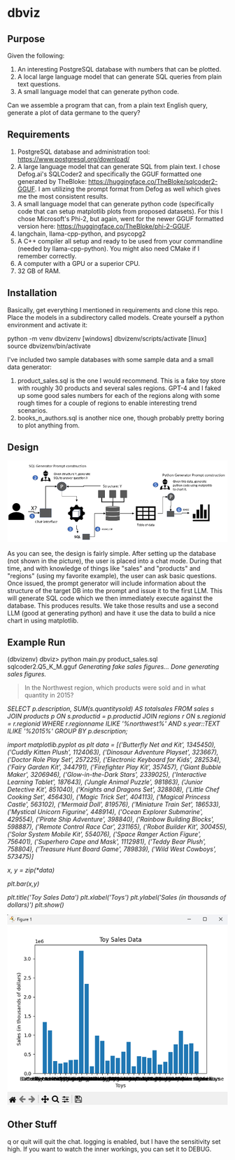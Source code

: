 # dbviz
## Purpose
Given the following:
1. An interesting PostgreSQL database with numbers that can be plotted.
2. A local large language model that can generate SQL queries from plain text questions.
3. A small language model that can generate python code.

Can we assemble a program that can, from a plain text English query, generate a plot of data germane to the query? 

## Requirements
1. PostgreSQL database and administration tool: https://www.postgresql.org/download/
2. A large language model that can generate SQL from plain text. I chose Defog.ai's SQLCoder2 and specifically the GGUF formatted one generated by TheBloke: https://huggingface.co/TheBloke/sqlcoder2-GGUF. I am utilizing the prompt format from Defog as well which gives me the most consistent results.
3. A small language model that can generate python code (specifically code that can setup matplotlib plots from proposed datasets). For this I chose Microsoft's Phi-2, but again, went for the newer GGUF formatted version here: https://huggingface.co/TheBloke/phi-2-GGUF.
4. langchain, llama-cpp-python, and psycopg2
5. A C++ compiler all setup and ready to be used from your commandline (needed by llama-cpp-python). You might also need CMake if I remember correctly.
6. A computer with a GPU or a superior CPU.
7. 32 GB of RAM. 

## Installation
Basically, get everything I mentioned in requirements and clone this repo. Place the models in a subdirectory called models. Create yourself a python environment and activate it: 

python -m venv dbvizenv
[windows] dbvizenv/scripts/activate
[linux] source dbvizenv/bin/activate

I've included two sample databases with some sample data and a small data generator:
1. product_sales.sql is the one I would recommend. This is a fake toy store with roughly 30 products and several sales regions. GPT-4 and I faked up some good sales numbers for each of the regions along with some rough times for a couple of regions to enable interesting trend scenarios.
2. books_n_authors.sql is another nice one, though probably pretty boring to plot anything from.

## Design
![alt text](https://github.com/davezflo/dbviz/blob/main/img/arch.png?raw=true)

As you can see, the design is fairly simple. After setting up the database (not shown in the picture), the user is placed into a chat mode. During that time, and with knowledge of things like "sales" and "products" and "regions" (using my favorite example), the user can ask basic questions. Once issued, the prompt generator will include information about the structure of the target DB into the prompt and issue it to the first LLM. This will generate SQL code which we then immediately execute against the database. This produces results. We take those results and use a second LLM (good at generating python) and have it use the data to build a nice chart in using matplotlib. 

## Example Run
(dbvizenv) dbviz> python main.py product_sales.sql sqlcoder2.Q5_K_M.gguf
_Generating fake sales figures..._
_Done generating sales figures._

> In the Northwest region, which products were sold and in what quantity in 2015?

_SELECT p.description, SUM(s.quantitysold) AS totalsales FROM sales s JOIN_
_products p ON s.productid = p.productid JOIN_
_regions r ON s.regionid = r.regionid WHERE r.regionname ILIKE '%northwest%' AND s.year::TEXT ILIKE '%2015%' GROUP BY p.description;_

_import matplotlib.pyplot as plt_
_data = [('Butterfly Net and Kit', 1345450),_
        _('Cuddly Kitten Plush', 1124063),_
        _('Dinosaur Adventure Playset', 323667),_
        _('Doctor Role Play Set', 257225),_
        _('Electronic Keyboard for Kids', 282534),_
        _('Fairy Garden Kit', 344791),_
        _('Firefighter Play Kit', 357457),_
        _('Giant Bubble Maker', 3206946),_
        _('Glow-in-the-Dark Stars', 2339025),_
        _('Interactive Learning Tablet', 187643),_
        _('Jungle Animal Puzzle', 981863),_
        _('Junior Detective Kit', 851040),_
        _('Knights and Dragons Set', 328808),_
        _('Little Chef Cooking Set', 456430),_
        _('Magic Trick Set', 404113),_
        _('Magical Princess Castle', 563102),_
        _('Mermaid Doll', 819576),_
        _('Miniature Train Set', 186533),_
        _('Mystical Unicorn Figurine', 448914),_
        _('Ocean Explorer Submarine', 429554),_
        _('Pirate Ship Adventure', 398840),_
        _('Rainbow Building Blocks', 598887),_
        _('Remote Control Race Car', 231165),_
        _('Robot Builder Kit', 300455),_
        _('Solar System Mobile Kit', 554076),_
        _('Space Ranger Action Figure', 756401),_
        _('Superhero Cape and Mask', 1112981),_
        _('Teddy Bear Plush', 758804),_
        _('Treasure Hunt Board Game', 789839),_
        _('Wild West Cowboys', 573475)]_


_x, y = zip(*data)_

_plt.bar(x,y)_

_plt.title('Toy Sales Data')_
_plt.xlabel('Toys')_
_plt.ylabel('Sales (in thousands of dollars)')_
_plt.show()_

![alt text](https://github.com/davezflo/dbviz/blob/main/img/sales_figures.png?raw=true)

## Other Stuff
q or quit will quit the chat.
logging is enabled, but I have the sensitivity set high. If you want to watch the inner workings, you can set it to DEBUG.